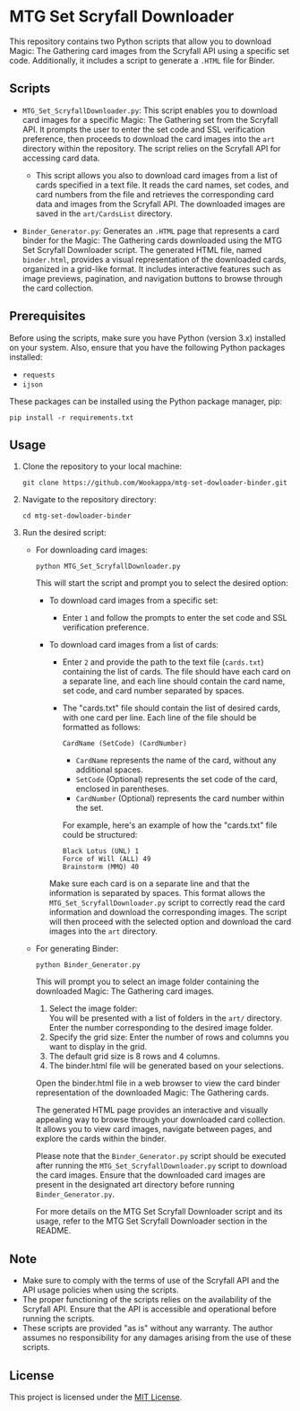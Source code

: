 # MTG Set Scryfall Downloader

This repository contains two Python scripts that allow you to download Magic: The Gathering card images from the Scryfall API using a specific set code. Additionally, it includes a script to generate a `.HTML` file for Binder.

## Scripts

- `MTG_Set_ScryfallDownloader.py`: This script enables you to download card images for a specific Magic: The Gathering set from the Scryfall API. It prompts the user to enter the set code and SSL verification preference, then proceeds to download the card images into the `art` directory within the repository. The script relies on the Scryfall API for accessing card data.
   - This script allows you also to download card images from a list of cards specified in a text file. It reads the card names, set codes, and card numbers from the file and retrieves the corresponding card data and images from the Scryfall API. The downloaded images are saved in the `art/CardsList` directory.

- `Binder_Generator.py`: Generates an `.HTML` page that represents a card binder for the Magic: The Gathering cards downloaded using the MTG Set Scryfall Downloader script. The generated HTML file, named `binder.html`, provides a visual representation of the downloaded cards, organized in a grid-like format. It includes interactive features such as image previews, pagination, and navigation buttons to browse through the card collection.

## Prerequisites

Before using the scripts, make sure you have Python (version 3.x) installed on your system. Also, ensure that you have the following Python packages installed:

- `requests`
- `ijson`

These packages can be installed using the Python package manager, pip:

```shell
pip install -r requirements.txt
```

## Usage

1. Clone the repository to your local machine:

   ```shell
   git clone https://github.com/Wookappa/mtg-set-dowloader-binder.git
   ```

2. Navigate to the repository directory:

   ```shell
   cd mtg-set-dowloader-binder
   ```

3. Run the desired script:

   - For downloading card images:

     ```shell
     python MTG_Set_ScryfallDownloader.py
     ```
      This will start the script and prompt you to select the desired option:
      - To download card images from a specific set:
        - Enter `1` and follow the prompts to enter the set code and SSL verification preference.
   
      - To download card images from a list of cards:
        - Enter `2` and provide the path to the text file (`cards.txt`) containing the list of cards. The file should have each card on a separate line, and each line should contain the card name, set code, and card number separated by spaces.
        - The "cards.txt" file should contain the list of desired cards, with one card per line. Each line of the file should be formatted as follows:


            ```
            CardName (SetCode) (CardNumber)
            ```
            
            - `CardName` represents the name of the card, without any additional spaces.
            - `SetCode` (Optional) represents the set code of the card, enclosed in parentheses.
            - `CardNumber` (Optional) represents the card number within the set.
            
            For example, here's an example of how the "cards.txt" file could be structured:
            
            ```
            Black Lotus (UNL) 1
            Force of Will (ALL) 49
            Brainstorm (MMQ) 40
            ```
         
         Make sure each card is on a separate line and that the information is separated by spaces. This format allows the `MTG_Set_ScryfallDownloader.py` script to correctly read the card information and download the corresponding images.
      The script will then proceed with the selected option and download the card images into the `art` directory.

   - For generating Binder:

     ```shell
     python Binder_Generator.py
     ```
        This will prompt you to select an image folder containing the downloaded Magic: The Gathering card images.
        
        1. Select the image folder:        
          You will be presented with a list of folders in the `art/` directory.
          Enter the number corresponding to the desired image folder.
        2. Specify the grid size:
          Enter the number of rows and columns you want to display in the grid.
        3. The default grid size is 8 rows and 4 columns.
        4. The binder.html file will be generated based on your selections.
        
        Open the binder.html file in a web browser to view the card binder representation of the downloaded Magic: The Gathering cards.
        
        The generated HTML page provides an interactive and visually appealing way to browse through your downloaded card collection. It allows you to view card images, navigate between pages, and explore the cards within the binder.
        
        Please note that the `Binder_Generator.py` script should be executed after running the `MTG_Set_ScryfallDownloader.py` script to download the card images. Ensure that the downloaded card images are present in the designated art directory before running `Binder_Generator.py`.
        
        For more details on the MTG Set Scryfall Downloader script and its usage, refer to the MTG Set Scryfall Downloader section in the README.

## Note

- Make sure to comply with the terms of use of the Scryfall API and the API usage policies when using the scripts.
- The proper functioning of the scripts relies on the availability of the Scryfall API. Ensure that the API is accessible and operational before running the scripts.
- These scripts are provided "as is" without any warranty. The author assumes no responsibility for any damages arising from the use of these scripts.

## License

This project is licensed under the [MIT License](https://opensource.org/licenses/MIT).
